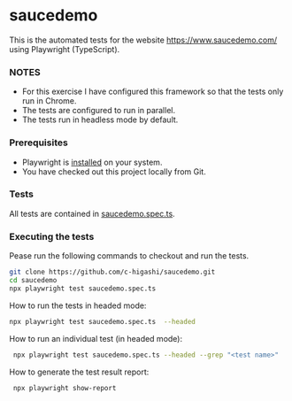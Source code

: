 # saucedemo

This is the automated tests for the website  https://www.saucedemo.com/ using Playwright (TypeScript).

### NOTES
- For this exercise I have configured this framework so that the tests only run in Chrome.
- The tests are configured to run in parallel.
- The tests run in headless mode by default.

### Prerequisites 
- Playwright is [installed](https://playwright.dev/docs/intro#installing-playwright) on your system.
- You have checked out this project locally from Git.

### Tests
All tests are contained in [saucedemo.spec.ts](./tests/saucedemo.spec.ts).

### Executing the tests
Pease run the following commands to checkout and run the tests.
```bash
git clone https://github.com/c-higashi/saucedemo.git
cd saucedemo
npx playwright test saucedemo.spec.ts
```

How to run the tests in headed mode:
```bash
npx playwright test saucedemo.spec.ts  --headed
```

How to run an individual test (in headed mode): 
```bash
 npx playwright test saucedemo.spec.ts --headed --grep "<test name>"
```

How to generate the test result report:
```bash
 npx playwright show-report
```